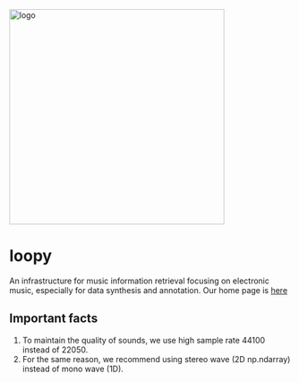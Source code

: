 <img src="https://github.com/Gariscat/EMInf/blob/main/logo.png" alt="logo" width="384"/>

# loopy
An infrastructure for music information retrieval focusing on electronic music, especially for data synthesis and annotation. Our home page is [here](https://loopy4edm.com/)

## Important facts

1. To maintain the quality of sounds, we use high sample rate 44100 instead of 22050.
2. For the same reason, we recommend using stereo wave (2D np.ndarray) instead of mono wave (1D).
